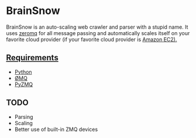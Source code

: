 BrainSnow
================

BrainSnow is an auto-scaling web crawler and parser with a stupid name. It uses <a href="http://zeromq.org/">zeromq</a> for all message passing and automatically scales itself on your favorite cloud provider (if your favorite cloud provider is <a href="http://aws.amazon.com/ec2/">Amazon EC2).

Requirements
------------

* <a href="http://python.org/">Python</a>
* <a href="http://zeromq.org/">ØMQ</a>
* <a href="https://github.com/zeromq/pyzmq/">PyZMQ</a>

TODO
----

* Parsing
* Scaling
* Better use of built-in ZMQ devices
